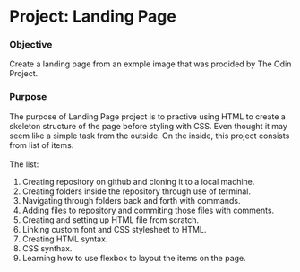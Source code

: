 # Project: Landing Page

### Objective
Create a landing page from an exmple image that was prodided by The Odin Project.

### Purpose
The purpose of Landing Page project is to practive using HTML to create a skeleton structure of the page before styling with CSS. 
Even thought it may seem like a simple task from the outside. On the inside, this project consists from list of items.<br><br>
The list:
1. Creating repository on github and cloning it to a local machine.<br>
2. Creating folders inside the repository through use of terminal. <br>
3. Navigating through folders back and forth with commands. <br>
4. Adding files to repository and commiting those files with comments. <br>
5. Creating and setting up HTML file from scratch. <br>
6. Linking custom font and CSS stylesheet to HTML. <br>
7. Creating HTML syntax.
8. CSS synthax.
9. Learning how to use flexbox to layout the items on the page.
